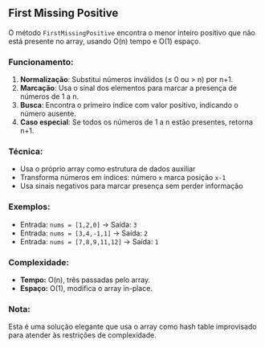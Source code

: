 ## First Missing Positive

O método `FirstMissingPositive` encontra o menor inteiro positivo que não está presente no array, usando O(n) tempo e O(1) espaço.

### Funcionamento:

1. **Normalização**: Substitui números inválidos (≤ 0 ou > n) por n+1.
2. **Marcação**: Usa o sinal dos elementos para marcar a presença de números de 1 a n.
3. **Busca**: Encontra o primeiro índice com valor positivo, indicando o número ausente.
4. **Caso especial**: Se todos os números de 1 a n estão presentes, retorna n+1.

### Técnica:

- Usa o próprio array como estrutura de dados auxiliar
- Transforma números em índices: número `x` marca posição `x-1`
- Usa sinais negativos para marcar presença sem perder informação

### Exemplos:

- Entrada: `nums = [1,2,0]` → Saída: `3`
- Entrada: `nums = [3,4,-1,1]` → Saída: `2`
- Entrada: `nums = [7,8,9,11,12]` → Saída: `1`

### Complexidade:

- **Tempo:** O(n), três passadas pelo array.
- **Espaço:** O(1), modifica o array in-place.

### Nota:

Esta é uma solução elegante que usa o array como hash table improvisado para atender às restrições de complexidade.
